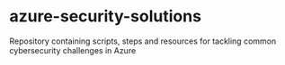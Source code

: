 # azure-security-solutions
Repository containing scripts, steps and resources for tackling common cybersecurity challenges in Azure
